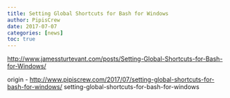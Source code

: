 ```yaml
---
title: Setting Global Shortcuts for Bash for Windows
author: PipisCrew
date: 2017-07-07
categories: [news]
toc: true
---
```


http://www.jamessturtevant.com/posts/Setting-Global-Shortcuts-for-Bash-for-Windows/

origin - http://www.pipiscrew.com/2017/07/setting-global-shortcuts-for-bash-for-windows/ setting-global-shortcuts-for-bash-for-windows